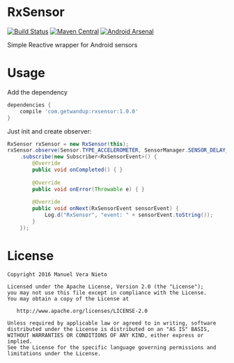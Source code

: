 # RxSensor
[![Build Status](https://travis-ci.org/wandup/RxSensor.svg?branch=master)](https://travis-ci.org/wandup/RxSensor)
[![Maven Central](https://img.shields.io/maven-central/v/com.getwandup/rxsensor.svg)](https://maven-badges.herokuapp.com/maven-central/com.getwandup/rxsensor)
[![Android Arsenal](https://img.shields.io/badge/Android%20Arsenal-RxSensor-brightgreen.svg?style=flat)](http://android-arsenal.com/details/1/3350)

Simple Reactive wrapper for Android sensors 

# Usage

Add the dependency

```groovy
dependencies {
    compile 'com.getwandup:rxsensor:1.0.0'
}
```

Just init and create observer:

```java
RxSensor rxSensor = new RxSensor(this);
rxSensor.observe(Sensor.TYPE_ACCELEROMETER, SensorManager.SENSOR_DELAY_NORMAL)
    .subscribe(new Subscriber<RxSensorEvent>() {
        @Override
        public void onCompleted() { }
        
        @Override
        public void onError(Throwable e) { }
        
        @Override
        public void onNext(RxSensorEvent sensorEvent) {
            Log.d("RxSensor", "event: " + sensorEvent.toString());
        }
    });
```

# License

    Copyright 2016 Manuel Vera Nieto

    Licensed under the Apache License, Version 2.0 (the "License");
    you may not use this file except in compliance with the License.
    You may obtain a copy of the License at

       http://www.apache.org/licenses/LICENSE-2.0

    Unless required by applicable law or agreed to in writing, software
    distributed under the License is distributed on an "AS IS" BASIS,
    WITHOUT WARRANTIES OR CONDITIONS OF ANY KIND, either express or implied.
    See the License for the specific language governing permissions and
    limitations under the License.
